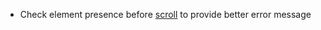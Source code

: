 * Check element presence before [scroll](browser/element-actions#scrolling) to provide better error message